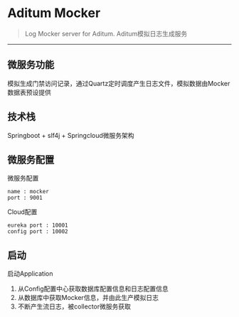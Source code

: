 # Aditum Mocker

> Log Mocker server for Aditum. Aditum模拟日志生成服务

-------------------------------------------------------------------------------

## 微服务功能

模拟生成门禁访问记录，通过Quartz定时调度产生日志文件，模拟数据由Mocker数据表预设提供

## 技术栈

Springboot + slf4j + Springcloud微服务架构

## 微服务配置

微服务配置

    name : mocker
    port : 9001

Cloud配置

    eureka port : 10001
    config port : 10002

## 启动

启动Application

1. 从Config配置中心获取数据库配置信息和日志配置信息
2. 从数据库中获取Mocker信息，并由此生产模拟日志
3. 不断产生流日志，被collector微服务获取